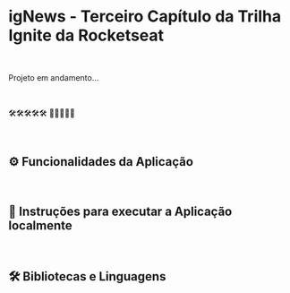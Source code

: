 # igNews - Terceiro Capítulo da Trilha Ignite da Rocketseat

<br />

Projeto em andamento...

<br />

🛠️🛠️🛠️🛠️🛠️ 🔧🔧🔧🔧🔧

<!-- <p></p>
<p></p>
<p></p> -->

<br />

## ⚙️ Funcionalidades da Aplicação

<!-- <ul>
  <li></li>
  <li></li>
  <li></li>
</ul> -->

<br />

## 🔧 Instruções para executar a Aplicação localmente

<!-- <br />

<p>Primeiramente você precisa ter VS Code e o Node.js instalados na sua máquina.</p>
<p>Caso ainda não os tenha instalado, você pode fazer o download através dos links abaixo:</p>

* [Visual Studio Code](https://code.visualstudio.com/download)
* [Node.js](https://nodejs.org/en/download/)


Após isso, podemos seguir para o clone e execução da Aplicação!

<br />

1° - Faça o clone do repositório a partir do seu terminal:
```bash
  git clone 
```

2° - Acesse a pasta onde foi feito clone do repositório e instale as dependências necessárias:
```bash
  cd  && yarn
```

3º - Após instaladas todas as dependências, agora você já pode executar a aplicação através do comando: 
```bash
  yarn start
``` -->

<br />

## 🛠️ Bibliotecas e Linguagens

<!-- <br />

 * [Axios](https://axios-http.com/docs/intro) - O Axios é um cliente HTTP baseado-em-promessas para o node.js e para o navegador. É isomórfico (= pode rodar no navegador e no node.js com a mesma base de código). No lado do servidor usa o código nativo do node.js - o modulo http, enquanto no lado do cliente (navegador) usa XMLHttpRequests;
 * [MirageJS](https://miragejs.com/) - Mirage JS é uma biblioteca JavaScript que permite simular APIs que podem ser usadas para construir, testar e compartilhar um aplicativo JavaScript full-stack;
 * [React](https://pt-br.reactjs.org/) - O React é uma biblioteca JavaScript de código aberto com foco em criar interfaces de usuário em páginas web;
 * [Styled Components](https://styled-components.com/) - Styled Components é uma biblioteca que utiliza o conceito de CSS-in-JS, ou seja, que nos permite escrever códigos CSS dentro do Javascript. Criando códigos dessa forma, podemos reaproveitar o CSS de um website de forma mais rápida e ainda escrevê-lo sem revezar entre estilos diferentes de escrita;
 * [Typescript](https://www.typescriptlang.org/) - O Typescript é uma linguagem de código aberto desenvolvida pela Microsoft que foi construída em cima do Javascript, que é muito difundido atualmente. Esse “superset” foi criado para adicionar recursos de tipagem estáticas à linguagem original. -->